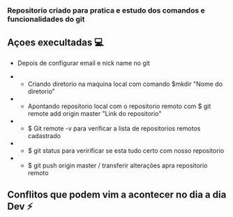 ### Repositorio criado para pratica e estudo dos comandos e funcionalidades do git                                                      

## Açoes execultadas 💻
 
* Depois de configurar email e nick name no git 

 * - Criando diretorio na maquina local com comando $mkdir "Nome do diretorio"
 * - Apontando repositorio local com o repositorio remoto com $ git remote add origin master "Link do repositorio"
 * - $ Git remote -v  para verificar a lista de repositorios remotos cadastrado
 * - $ git status para veririficar se esta tudo certo com nosso repositorio
 * - $ git push origin master / transferir alterações apra repositorio remoto

## Conflitos que podem vim a acontecer no dia a dia Dev ⚡


